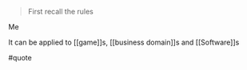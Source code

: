 > First recall the rules

Me

It can be applied to [[game]]s, [[business domain]]s and [[Software]]s

#quote 